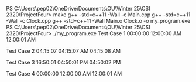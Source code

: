 PS C:\Users\pep02\OneDrive\Documents\OU\Winter 25\CSI 2320\ProjectFour> make 
g++ -std=c++11 -Wall -c Main.cpp
g++ -std=c++11 -Wall -c Clock.cpp
g++ -std=c++11 -Wall Main.o Clock.o -o my_program.exe
PS C:\Users\pep02\OneDrive\Documents\OU\Winter 25\CSI 2320\ProjectFour> ./my_program.exe
Test Case 1
00:00:00
12:00:00 AM
12:00:01 AM

Test Case 2
04:15:07
04:15:07 AM
04:15:08 AM

Test Case 3
16:50:01
04:50:01 PM
04:50:02 PM

Test Case 4
00:00:00
12:00:00 AM
12:00:01 AM